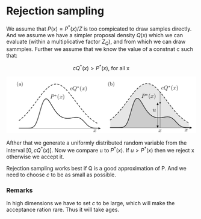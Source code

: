 # Rejection sampling

We assume that $P(x) = P^*(x)/Z$ is too compicated to draw samples directly. And we assume we have a simpler proposal density $Q(x)$ which we can evaluate (within a multiplicative factor $Z_Q$), and from which we can draw sammples. Further we assume that we know the value of a constnat c such that:

$$ cQ^{*}(x) > P^*(x) \text{, for all x}$$ 

![](../.images/machine_learning/rejection_sampling.png)

Afther that we generate a uniformly distributed random variable from the interval $[0, cQ^*(x)]$. Now we compare u to $P^*(x)$.  If $u > P^*(x)$ then we reject x otherwise we accept it.

Rejection sampling works best if Q is a good approximation of P. And we need to choose $c$ to be as small as possible. 

### Remarks 
In high dimensions we have to set $c$ to be large, which will make the acceptance ration rare. Thus it will take ages.